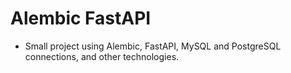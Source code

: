 # Alembic FastAPI

- Small project using Alembic, FastAPI, MySQL and PostgreSQL connections, and other technologies.